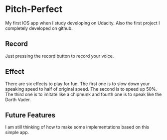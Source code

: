 # Pitch-Perfect
My first IOS app when I study developing on Udacity. Also the first project I completely developed on github.

## Record
Just pressing the record button to record your voice.

## Effect
There are six effects to play for fun.
The first one is to slow down your speaking speed to half of original speed.
The second is to speed up 50%.
The third one is to imitate like a chipmunk and fourth one is to speak like the Darth Vader.

## Future Features
I am still thinking of how to make some implementations based on this simple app.
